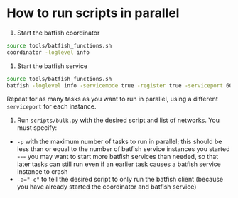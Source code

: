 # How to run scripts in parallel

1. Start the batfish coordinator
```bash
source tools/batfish_functions.sh
coordinator -loglevel info
```

1. Start the batfish service
```bash
source tools/batfish_functions.sh
batfish -loglevel info -servicemode true -register true -serviceport 6001
```
Repeat for as many tasks as you want to run in parallel, using a different `serviceport` for each instance.

1. Run `scripts/bulk.py` with the desired script and list of networks. You must specify:
  * `-p` with the maximum number of tasks to run in parallel; this should be less than or equal to the number of batfish service instances you started --- you may want to start more batfish services than needed, so that later tasks can still run even if an earlier task causes a batfish service instance to crash
  * `-a="-c"` to tell the desired script to only run the batfish client (because you have already started the coordinator and batfish service)
